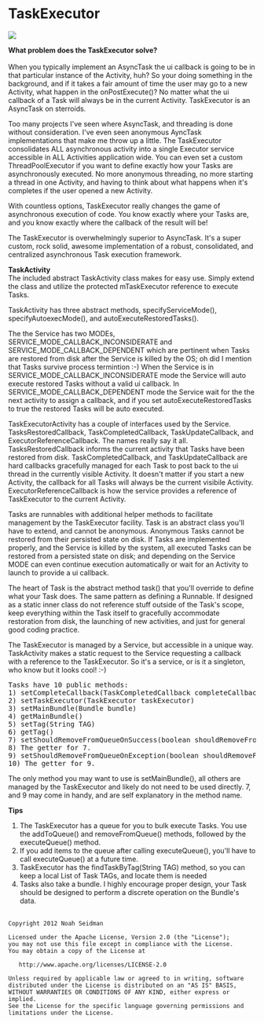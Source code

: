 TaskExecutor
===================

<img src="http://upload.wikimedia.org/wikipedia/commons/thumb/1/1e/Highway_401_by_401-DVP.jpg/320px-Highway_401_by_401-DVP.jpg"/>

<b>What problem does the TaskExecutor solve?</b></br><br>
When you typically implement an AsyncTask the ui callback is going to be in that particular instance of the Activity, 
huh? So your doing something in the background, and if it takes a fair amount of time the user may go to a new 
Activity, what happen in the onPostExecute()? No matter what the ui callback of a Task will always be in the current 
Activity. TaskExecutor is an AsyncTask on sterroids.

Too many projects I've seen where AsyncTask, and threading is done without consideration. I've even seen anonymous 
AyncTask implementations that make me throw up a little. The TaskExecutor consolidates ALL asynchronous 
activity into a single Executor service accessible in ALL Activities application wide. You can even set a 
custom ThreadPoolExecutor if you want to define exactly how your Tasks are asynchronously executed. No more 
anonymous threading, no more starting a thread in one Activity, and having to think about what happens when it's 
completes if the user opened a new Activity. 

With countless options, TaskExecutor really changes the game of asynchronous execution of code. You know exactly 
where your Tasks are, and you know exactly where the callback of the result will be!

The TaskExecutor is overwhelmingly superior to AsyncTask. It's a super custom, rock solid, awesome implementation 
of a robust, consolidated, and centralized asynchronous Task execution framework.

<b>TaskActivity</b><br>
The included abstract TaskActivity class makes for easy use. Simply extend the class and utilize the protected 
mTaskExecutor reference to execute Tasks. 

TaskActivity has three abstract methods, specifyServiceMode(), specifyAutoexecMode(), and 
autoExecuteRestoredTasks(). 

The the Service has two MODEs, SERVICE_MODE_CALLBACK_INCONSIDERATE and SERVICE_MODE_CALLBACK_DEPENDENT which 
are pertinent when Tasks are restored from disk 
after the Service is killed by the OS; oh did I mention that Tasks survive process termintion :-) 
When the Service is in SERVICE_MODE_CALLBACK_INCONSIDERATE mode 
the Service will auto execute restored Tasks without a valid ui callback. In SERVICE_MODE_CALLBACK_DEPENDENT mode the Service 
wait for the the next activity to assign a callback, and if you set autoExecuteRestoredTasks to true the restored 
Tasks will be auto executed.

TaskExecutorActivity has a couple of interfaces used by the Service. TasksRestoredCallback, TaskCompletedCallback, TaskUpdateCallback, 
and ExecutorReferenceCallback. The names really say it all. TasksRestoredCallback informs the current activity 
that Tasks have been restored from disk. TaskCompletedCallback, and TaskUpdateCallback are hard callbacks gracefully managed for each Task 
to post back to the ui thread in the currently visible Activity. It doesn't matter if you start a new Activity, the callback 
for all Tasks will always be the current visibile Activity. ExecutorReferenceCallback is how the service provides 
a reference of TaskExecutor to the current Activity.

Tasks are runnables with additional helper methods to facilitate management by the TaskExecutor facility. 
Task is an abstract class you'll have to extend, and cannot be anonymous. Anonymous Tasks cannot be restored from 
their persisted state on disk. If Tasks are implemented properly, and the Service is killed by the system, all executed 
Tasks can be restored from a persisted state on disk; and depending on the Service MODE can even continue execution 
automatically or wait for an Activity to launch to provide a ui callback.

The heart of Task is the abstract method task() that you'll override to define what your Task does. The same pattern as defining 
a Runnable. If designed as a static inner class do not reference stuff outside of the Task's scope, keep everything 
within the Task itself to gracefully accommodate restoration from disk, the launching of new activities, and just 
for general good coding practice. 

The TaskExecutor is managed by a Service, but accessible in a unique way. TaskActivity makes a static request to the Service requesting a callback with a reference to 
the TaskExecutor. So it's a service, or is it a singleton, who know but it looks cool! :-)

<pre>
Tasks have 10 public methods:
1) setCompleteCallback(TaskCompletedCallback completeCallback)
2) setTaskExecutor(TaskExecutor taskExecutor)
3) setMainBundle(Bundle bundle)
4) getMainBundle()
5) setTag(String TAG)
6) getTag()
7) setShouldRemoveFromQueueOnSuccess(boolean shouldRemoveFromQueueOnSuccess)
8) The getter for 7.
9) setShouldRemoveFromQueueOnException(boolean shouldRemoveFromQueueOnException)
10) The getter for 9.
</pre>

The only method you may want to use is setMainBundle(), all others are managed by the TaskExecutor and likely do not need to be used directly. 
7, and 9 may come in handy, and are self explanatory in the method name.

<b>Tips</b><br>
1) The TaskExecutor has a queue for you to bulk execute Tasks. You use the addToQueue() and removeFromQueue() methods, 
followed by the executeQueue() method.<br>
2) If you add items to the queue after calling executeQueue(), you'll have to call executeQueue() at a future time.<br>
4) TaskExecutor has the findTaskByTag(String TAG) method, so you can keep a local List of Task TAGs, and locate them is needed<br>
5) Tasks also take a bundle. I highly encourage proper design, your Task should be designed to perform a discrete operation on the Bundle's data.
<br><br>

<pre><code>Copyright 2012 Noah Seidman

Licensed under the Apache License, Version 2.0 (the "License");
you may not use this file except in compliance with the License.
You may obtain a copy of the License at

   http://www.apache.org/licenses/LICENSE-2.0

Unless required by applicable law or agreed to in writing, software
distributed under the License is distributed on an "AS IS" BASIS,
WITHOUT WARRANTIES OR CONDITIONS OF ANY KIND, either express or implied.
See the License for the specific language governing permissions and
limitations under the License.
</code></pre>
